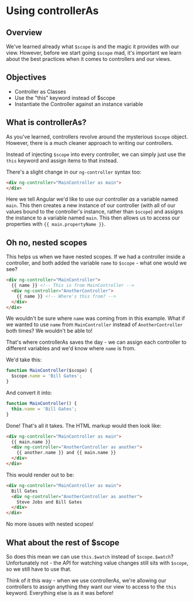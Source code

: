 # Using controllerAs

## Overview

We've learned already what `$scope` is and the magic it provides with our view. However, before we start going `$scope` mad, it's important we learn about the best practices when it comes to controllers and our views.

## Objectives

- Controller as Classes
- Use the "this" keyword instead of $scope
- Instantiate the Controller against an instance variable

## What is controllerAs?

As you've learned, controllers revolve around the mysterious `$scope` object. However, there is a much cleaner approach to writing our controllers.

Instead of injecting `$scope` into every controller, we can simply just use the `this` keyword and assign items to that instead.
 
There's a slight change in our `ng-controller` syntax too:

```html
<div ng-controller="MainController as main">
</div>
```

Here we tell Angular we'd like to use our controller *as* a variable named `main`. This then creates a new instance of our controller (with all of our values bound to the controller's instance, rather than `$scope`) and assigns the instance to a variable named `main`. This then allows us to access our properties with `{{ main.propertyName }}`.

## Oh no, nested scopes

This helps us when we have nested scopes. If we had a controller inside a controller, and both added the variable `name` to `$scope` - what one would we see?

```html
<div ng-controller="MainController">
  {{ name }} <!-- This is from MainController -->
  <div ng-controller="AnotherController">
    {{ name }} <!-- Where's this from? -->
  </div>
</div>
```

We wouldn't be sure where `name` was coming from in this example. What if we wanted to use `name` from `MainController` instead of `AnotherController` both times? We wouldn't be able to!

That's where controllerAs saves the day - we can assign each controller to different variables and we'd know where `name` is from.

We'd take this:

```js
function MainController($scope) {
  $scope.name = 'Bill Gates';
}
```

And convert it into:

```js
function MainController() {
  this.name = 'Bill Gates';
}
```

Done! That's all it takes. The HTML markup would then look like:
 
```html
<div ng-controller="MainController as main">
  {{ main.name }}
  <div ng-controller="AnotherController as another">
    {{ another.name }} and {{ main.name }}
  </div>
</div>
```

This would render out to be:

```html
<div ng-controller="MainController as main">
  Bill Gates
  <div ng-controller="AnotherController as another">
    Steve Jobs and Bill Gates
  </div>
</div>
```

No more issues with nested scopes!

## What about the rest of $scope

So does this mean we can use `this.$watch` instead of `$scope.$watch`? Unfortunately not - the API for watching value changes still sits with `$scope`, so we still have to use that.

Think of it this way - when we use controllerAs, we're allowing our controllers to assign anything they want our view to access to the `this` keyword. Everything else is as it was before!
